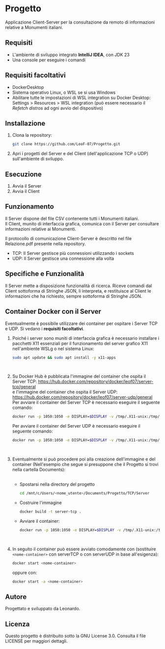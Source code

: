 # Progetto

Applicazione Client-Server per la consultazione da remoto di informazioni relative a Monumenti italiani.

## Requisiti

* L'ambiente di sviluppo integrato **IntelliJ IDEA**, con JDK 23
* Una console per eseguire i comandi

## Requisiti facoltativi

* DockerDesktop
* Sistema operativo Linux, o WSL se si usa Windows
* Abilitare tutte le impostazioni di WSL integration su Docker Desktop: Settings > Resources > WSL integration (può essere necessario il *Refetch distros* ad ogni avvio del dispositivo)

## Installazione

1. Clona la repository:
   ```sh
   git clone https://github.com/LeoF-07/Progetto.git

2. Apri i progetti del Server e del Client (dell'applicazione TCP o UDP) sull'ambiente di sviluppo.

## Esecuzione

1. Avvia il Server
2. Avvia il Client

## Funzionamento

Il Server dispone del file CSV contenente tutti i Monumenti italiani.  
Il Client, munito di interfaccia grafica, comunica con il Server per consultare informazioni relative ai Monumenti.  
  
Il protocollo di comunicazione Client-Server è descritto nel file Relazione.pdf presente nella repository.  

* TCP: Il Server gestisce più connessioni utilizzando i sockets
* UDP: Il Server gestisce una connessione alla volta

## Specifiche e Funzionalità

Il Server mette a disposizione funzionalità di ricerca. Riceve comandi dal Client sottoforma di Stringhe JSON, li interpreta, e restituisce al Client le informazioni che ha richiesto, sempre sottoforma di Stringhe JSON.

## Container Docker con il Server

Eventualmente è possibile utilizzare dei container per ospitare i Server TCP e UDP. Si vedano i **requisiti facoltativi**.  
1. Poiché i server sono muniti di interfaccia grafica è necessario installare i pacchetti X11 essenziali per il funzionamento del server grafico X11 nell'ambiente WSLg o nel sistema Linux:
   ```sh
   sudo apt update && sudo apt install -y x11-apps
   ```  
   <br>
2. Su Docker Hub è pubblicata l'immagine del container che ospita il Server TCP: https://hub.docker.com/repository/docker/leof07/server-tcp/general  
   e l'immagine del container che ospita il Server UDP: https://hub.docker.com/repository/docker/leof07/server-udp/general  
   Per avviare il container del Server TCP è necessario eseguire il seguente comando:
   ```sh
   docker run -p 1050:1050 -e DISPLAY=$DISPLAY -v /tmp/.X11-unix:/tmp/.X11-unix --name serverTCP leof07/server-tcp
   ```
   Per avviare il container del Server UDP è necessario eseguire il seguente comando:
   ```sh
   docker run -p 1050:1050 -e DISPLAY=$DISPLAY -v /tmp/.X11-unix:/tmp/.X11-unix --name serverUDP leof07/server-udp
   ```
   <br>

3. Eventualmente si può procedere poi alla creazione dell'immagine e del container (Nell'esempio che segue si presuppone che il Progetto si trovi nella cartella Documents):  
   <br>
   * Spostarsi nella directory del progetto
      ```sh
      cd /mnt/c/Users/<nome_utente>/Documents/Progetto/TCP/Server
      ```
   * Costruire l'immagine
      ```sh
      docker build -t server-tcp .
      ```
   * Avviare il container:
      ```sh
      docker run -p 1050:1050 -e DISPLAY=$DISPLAY -v /tmp/.X11-unix:/tmp/.X11-unix --name serverTCP server-tcp
      ```
      <br>

4. In seguito il container può essere avviato comodamente con (sostituire `<nome-container>` con serverTCP o con serverUDP in base all'esigenza):
   ```sh
   docker start <nome-container>
   ```
   oppure con:
   ```sh
   docker start -a <nome-container>
   ```

## Autore

Progettato e sviluppato da Leonardo.

## Licenza

Questo progetto è distribuito sotto la GNU License 3.0. Consulta il file LICENSE per maggiori dettagli.